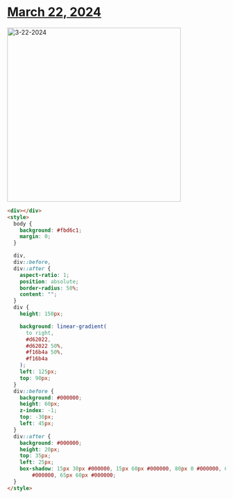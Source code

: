 # [March 22, 2024](https://cssbattle.dev/play/oKiBQVHqoso4jMz5da7o)

<img src="https://firebasestorage.googleapis.com/v0/b/cssbattleapp.appspot.com/o/user%2Fummd3POvEDfFyeFvVdOMG3OOrwE2%2Ftargets%2Ftarget_KB7fv5b@2x.png?alt=media" width="400" alt="3-22-2024" />

```html
<div></div>
<style>
  body {
    background: #fbd6c1;
    margin: 0;
  }

  div,
  div::before,
  div::after {
    aspect-ratio: 1;
    position: absolute;
    border-radius: 50%;
    content: "";
  }
  div {
    height: 150px;

    background: linear-gradient(
      to right,
      #d62022,
      #d62022 50%,
      #f16b4a 50%,
      #f16b4a
    );
    left: 125px;
    top: 90px;
  }
  div::before {
    background: #000000;
    height: 60px;
    z-index: -1;
    top: -30px;
    left: 45px;
  }
  div::after {
    background: #000000;
    height: 20px;
    top: 35px;
    left: 25px;
    box-shadow: 15px 30px #000000, 15px 60px #000000, 80px 0 #000000, 65px 30px
        #000000, 65px 60px #000000;
  }
</style>
```
